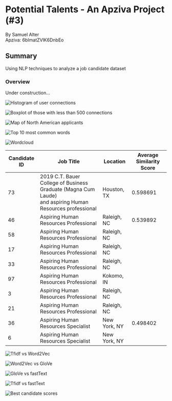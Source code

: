 # Potential Talents - An Apziva Project (#3)
By Samuel Alter  
Apziva: 6bImatZVlK6DnbEo

## Summary<a name='summary'></a>
Using NLP techniques to analyze a job candidate dataset

### Overview

Under construction...

![Histogram of user connections](figures/3_histogram_connections.jpg)

![Boxplot of those with less than 500 connections](figures/3_boxplot_no500.jpg)

![Map of North American applicants](figures/3_map.jpg)

![Top 10 most common words](figures/3_top10words.jpg)

![Wordcloud](figures/3_wordcloud.jpg)

| Candidate ID | Job Title | Location | Average Similarity Score |
|---|---|---|---|
| 73 | 2019 C.T. Bauer College of Business Graduate (Magna Cum Laude)<br>and aspiring Human Resources professional | Houston, TX | 0.598691 |
| 46 | Aspiring Human Resources Professional | Raleigh, NC | 0.539892 |
| 58 | Aspiring Human Resources Professional | Raleigh, NC |  |
| 17 | Aspiring Human Resources Professional | Raleigh, NC |  |
| 33 | Aspiring Human Resources Professional | Raleigh, NC |  |
| 97 | Aspiring Human Resources Professional | Kokomo, IN  |
| 3 | Aspiring Human Resources Professional | Raleigh, NC |  |
| 21 | Aspiring Human Resources Professional | Raleigh, NC |  |
| 36 | Aspiring Human Resources Specialist | New York, NY | 0.498402 |
| 6 | Aspiring Human Resources Specialist | New York, NY |  |


![Tfidf vs Word2Vec](figures/3_positionchange_1to2.jpg)

![Word2Vec vs GloVe](figures/3_positionchange_2to3.jpg)

![GloVe vs fastText](figures/3_positionchange_3to4.jpg)

![Tfidf vs fastText](figures/3_positionchange_1to4.jpg)

![Best candidate scores](figures/3_overallscores.jpg)
